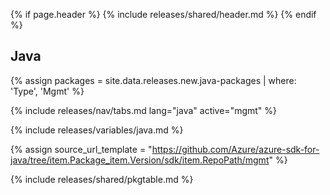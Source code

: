 {% if page.header %}
{% include releases/shared/header.md %}
{% endif %}


## Java

{% assign packages = site.data.releases.new.java-packages | where: 'Type', 'Mgmt' %}

{% include releases/nav/tabs.md lang="java" active="mgmt" %}

{% include releases/variables/java.md %}

{% assign source_url_template = "https://github.com/Azure/azure-sdk-for-java/tree/item.Package_item.Version/sdk/item.RepoPath/mgmt" %}

{% include releases/shared/pkgtable.md %}